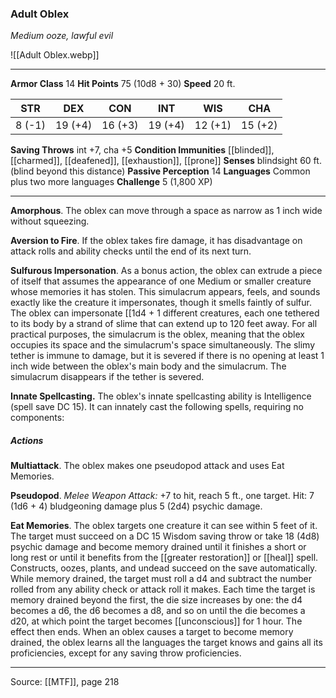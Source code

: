 ### Adult Oblex
_Medium ooze, lawful evil_

![[Adult Oblex.webp]]




---

**Armor Class** 14
**Hit Points** 75 (10d8 + 30)
**Speed** 20 ft.

| STR     | DEX     | CON     | INT     | WIS     | CHA     |
|---------|---------|---------|---------|---------|---------|
| 8 (-1) | 19 (+4) | 16 (+3) | 19 (+4) | 12 (+1) | 15 (+2) |

**Saving Throws** int +7, cha +5
**Condition Immunities** [[blinded]], [[charmed]], [[deafened]], [[exhaustion]], [[prone]]
**Senses** blindsight 60 ft. (blind beyond this distance)
**Passive Perception** 14
**Languages** Common plus two more languages
**Challenge** 5 (1,800 XP)

---

**Amorphous**. The oblex can move through a space as narrow as 1 inch wide without squeezing.

**Aversion to Fire**. If the oblex takes fire damage, it has disadvantage on attack rolls and ability checks until the end of its next turn.

**Sulfurous Impersonation**. As a bonus action, the oblex can extrude a piece of itself that assumes the appearance of one Medium or smaller creature whose memories it has stolen. This simulacrum appears, feels, and sounds exactly like the creature it impersonates, though it smells faintly of sulfur. The oblex can impersonate [[1d4 + 1 different creatures, each one tethered to its body by a strand of slime that can extend up to 120 feet away. For all practical purposes, the simulacrum is the oblex, meaning that the oblex occupies its space and the simulacrum's space simultaneously. The slimy tether is immune to damage, but it is severed if there is no opening at least 1 inch wide between the oblex's main body and the simulacrum. The simulacrum disappears if the tether is severed.

**Innate Spellcasting.** The oblex's innate spellcasting ability is Intelligence (spell save DC 15). It can innately cast the following spells, requiring no components:

##### Actions
**Multiattack**. The oblex makes one pseudopod attack and uses Eat Memories.

**Pseudopod**. _Melee Weapon Attack:_ +7 to hit, reach 5 ft., one target. Hit: 7 (1d6 + 4) bludgeoning damage plus 5 (2d4) psychic damage.

**Eat Memories**. The oblex targets one creature it can see within 5 feet of it. The target must succeed on a DC 15 Wisdom saving throw or take 18 (4d8) psychic damage and become memory drained until it finishes a short or long rest or until it benefits from the [[greater restoration]] or [[heal]] spell. Constructs, oozes, plants, and undead succeed on the save automatically. While memory drained, the target must roll a d4 and subtract the number rolled from any ability check or attack roll it makes. Each time the target is memory drained beyond the first, the die size increases by one: the d4 becomes a d6, the d6 becomes a d8, and so on until the die becomes a d20, at which point the target becomes [[unconscious]] for 1 hour. The effect then ends. When an oblex causes a target to become memory drained, the oblex learns all the languages the target knows and gains all its proficiencies, except for any saving throw proficiencies.


---

Source: [[MTF]], page 218